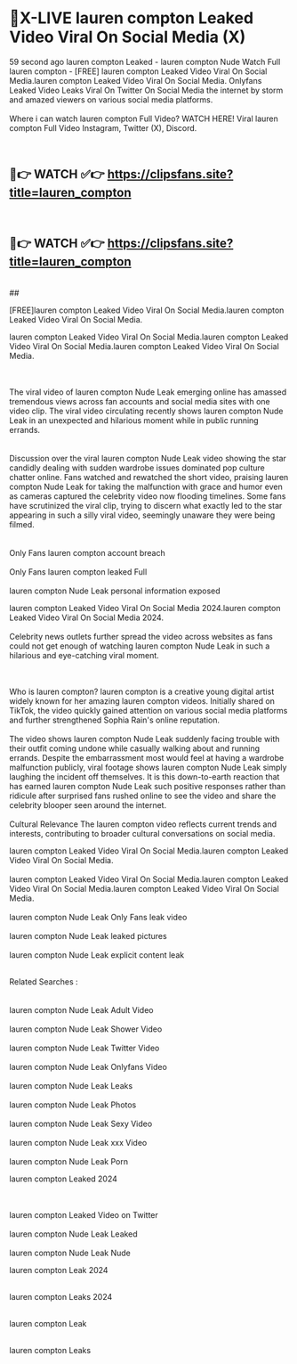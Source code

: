 # 🔴X-LIVE lauren compton Leaked Video Viral On Social Media (X)<br>


59 second ago lauren compton Leaked  - lauren compton Nude  Watch Full lauren compton - [FREE] lauren compton Leaked Video Viral On Social Media.lauren compton Leaked Video Viral On Social Media.   Onlyfans Leaked Video Leaks Viral On Twitter On Social Media the internet by storm and amazed viewers on various social media platforms. <br><br>
Where i can watch lauren compton Full Video? WATCH HERE! Viral lauren compton Full Video Instagram, Twitter (X), Discord. <br>


 <br>

##  🔴👉 WATCH ✅👉  <a href="https://clipsfans.site?title=lauren_compton&ref=git">https://clipsfans.site?title=lauren_compton</a> <br>
  <br>

##  🔴👉 WATCH ✅👉  <a href="https://clipsfans.site?title=lauren_compton&ref=git">https://clipsfans.site?title=lauren_compton</a> <br>
  <br>
  ##



[FREE]lauren compton Leaked Video Viral On Social Media.lauren compton Leaked Video Viral On Social Media. <br>

lauren compton Leaked Video Viral On Social Media.lauren compton Leaked Video Viral On Social Media.lauren compton Leaked Video Viral On Social Media. <br>


  <br>

  <br>
The viral video of lauren compton Nude Leak emerging online has amassed tremendous views across fan accounts and social media sites with one video clip. The viral video circulating recently shows lauren compton Nude Leak in an unexpected and hilarious moment while in public running errands.<br>
<br>


<br>
Discussion over the viral lauren compton Nude Leak video showing the star candidly dealing with sudden wardrobe issues dominated pop culture chatter online. Fans watched and rewatched the short video, praising lauren compton Nude Leak for taking the malfunction with grace and humor even as cameras captured the celebrity video now flooding timelines. Some fans have scrutinized the viral clip, trying to discern what exactly led to the star appearing in such a silly viral video, seemingly unaware they were being filmed.<br>
<br>
<br> 
Only Fans lauren compton account breach<br>
<br>
Only Fans lauren compton leaked Full <br>
<br>
lauren compton Nude Leak personal information exposed<br>

lauren compton Leaked Video Viral On Social Media 2024.lauren compton Leaked Video Viral On Social Media 2024. <br>
<br>
Celebrity news outlets further spread the video across websites as fans could not get enough of watching lauren compton Nude Leak in such a hilarious and eye-catching viral moment.<br>
<br>

<br>
Who is lauren compton? lauren compton is a creative young digital artist widely known for her amazing lauren compton videos. Initially shared on TikTok, the video quickly gained attention on various social media platforms and further strengthened Sophia Rain's online reputation.<br>
<br>
The video shows lauren compton Nude Leak suddenly facing trouble with their outfit coming undone while casually walking about and running errands. Despite the embarrassment most would feel at having a wardrobe malfunction publicly, viral footage shows lauren compton Nude Leak simply laughing the incident off themselves. It is this down-to-earth reaction that has earned lauren compton Nude Leak such positive responses rather than ridicule after surprised fans rushed online to see the video and share the celebrity blooper seen around the internet.<br>
<br>
Cultural Relevance The lauren compton video reflects current trends and interests, contributing to broader cultural conversations on social media.<br>

lauren compton Leaked Video Viral On Social Media.lauren compton Leaked Video Viral On Social Media.<br>
<br>
lauren compton Leaked Video Viral On Social Media.lauren compton Leaked Video Viral On Social Media.lauren compton Leaked Video Viral On Social Media.<br>
<br>
lauren compton Nude Leak Only Fans leak video<br>
<br>
lauren compton Nude Leak leaked pictures<br>
<br>
lauren compton Nude Leak explicit content leak<br>


<br>
Related Searches :<br>
<br>

<br>
lauren compton Nude Leak Adult Video<br>
<br>
lauren compton Nude Leak Shower Video<br>
<br>
lauren compton Nude Leak Twitter Video<br>
<br>
lauren compton Nude Leak Onlyfans Video<br>
<br>
lauren compton Nude Leak Leaks<br>
<br>
lauren compton Nude Leak Photos<br>

<br>
lauren compton Nude Leak Sexy Video<br>
<br>
lauren compton Nude Leak xxx Video<br>
<br>
lauren compton Nude Leak Porn<br>

lauren compton  Leaked 2024 <br> <br>
<br>

lauren compton Leaked Video on Twitter <br>
<br>
lauren compton Nude Leak Leaked<br>
<br>
lauren compton Nude Leak Nude<br>


lauren compton  Leak 2024 <br> <br>



lauren compton  Leaks 2024 <br> <br>



 
lauren compton  Leak<br> <br>



lauren compton  Leaks<br> <br>





</p>




 



</p>










